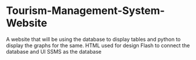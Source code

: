 # Tourism-Management-System-Website
A website that will be using the database to display tables and python to display the graphs for the same.
HTML used for design
Flash to connect the database and UI
SSMS as the database

